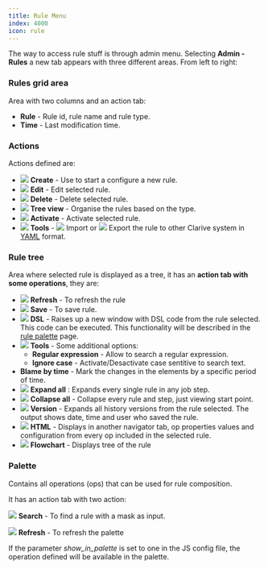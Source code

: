 ```yaml
---
title: Rule Menu
index: 4000
icon: rule
---
```


The way to access rule stuff is through admin menu. Selecting **Admin - Rules** a new tab appears with three different areas. From left to right:

### Rules grid area

Area with two columns and an action tab:

- **Rule** - Rule id, rule name and rule type.
- **Time** - Last modification time.

### Actions

Actions defined are:

- <img src="/static/images/icons/add.svg" /> **Create** - Use to start a configure a new rule.
- <img src="/static/images/icons/edit.svg" /> **Edit** - Edit selected rule.
- <img src="/static/images/icons/delete.svg" /> **Delete** - Delete selected rule.
- <img src="/static/images/icons/catalog-folder.svg" /> **Tree view** - Organise the rules based on the type.
- <img src="/static/images/icons/restart-new.svg" /> **Activate** - Activate selected rule.
- <img src="/static/images/icons/wrench.svg" /> **Tools** - <img src="/static/images/icons/import.svg" /> Import or <img src="/static/images/icons/export.svg" /> Export the rule to other Clarive system in [YAML](concepts/yaml) format.

### Rule tree

Area where selected rule is displayed as a tree, it has an **action tab with some operations**, they are:

- <img src="/static/images/icons/refresh.svg" /> **Refresh** - To refresh the rule
- <img src="/static/images/icons/save.svg" /> **Save** - To save rule.
- <img src="/static/images/icons/edit.svg" /> **DSL** - Raises up a new window with DSL code from the rule selected. This code can be executed. This functionality will be described in the [rule palette](rules/rule-palette) page.
- <img src="/static/images/icons/wrench.svg" /> **Tools** - Some additional options:
   - **Regular expression** - Allow to search a regular expression.
   - **Ignore case** - Activate/Desactivate case sentitive to search text.
- **Blame by time** - Mark the changes in the elements by a specific period of time.
- <img src="/static/images/icons/expandall.svg" /> **Expand all** : Expands every single rule in any job step.
- <img src="/static/images/icons/collapseall.svg" /> **Collapse all** - Collapse every rule and step, just viewing start point.
- <img src="/static/images/icons/slot.svg" /> **Version** - Expands all history versions from the rule selected. The output shows date, time and user who saved the rule.
- <img src="/static/images/icons/logo-html.svg" /> **HTML** - Displays in another navigator tab, op properties values and configuration from every op included in the selected rule.
- <img src="/static/images/icons/workflow.svg" /> **Flowchart** - Displays tree of the rule

### Palette

Contains all operations (ops) that can be used for rule composition.

It has an action tab with two action:

<img src="/static/images/icons/search-small.svg" /> **Search** - To find a rule with a mask as input.

<img src="/static/images/icons/refresh.svg" /> **Refresh** - To refresh the palette

If the parameter *show_in_palette* is set to one in the JS config file, the operation defined will be available in the palette.